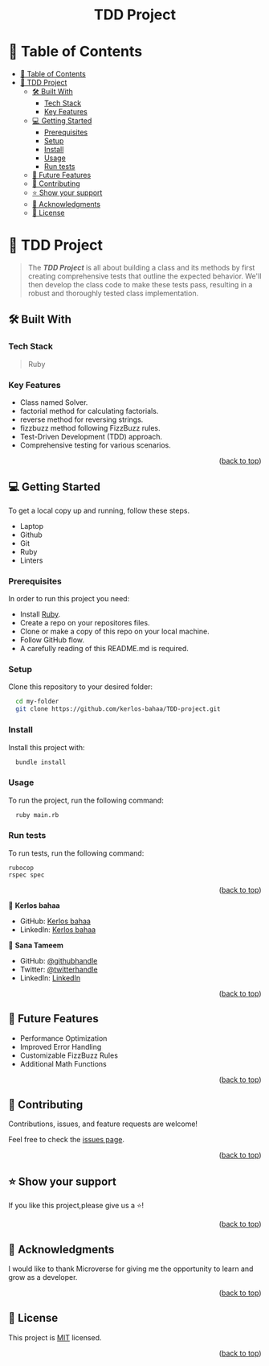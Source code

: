 <a name="readme-top"></a>

<div align="center">

  <h1><b>TDD Project</b></h1><a name="about-project"></a>

</div>

<!-- TABLE OF CONTENTS -->

# 📗 Table of Contents

- [📗 Table of Contents](#-table-of-contents)
- [📖 TDD Project ](#-tdd-project-)
  - [🛠 Built With ](#-built-with-)
    - [Tech Stack ](#tech-stack-)
    - [Key Features ](#key-features-)
  - [💻 Getting Started ](#-getting-started-)
    - [Prerequisites](#prerequisites)
    - [Setup](#setup)
    - [Install](#install)
    - [Usage](#usage)
    - [Run tests](#run-tests)
  - [🔭 Future Features ](#-future-features-)
  - [🤝 Contributing ](#-contributing-)
  - [⭐️ Show your support ](#️-show-your-support-)
  - [🙏 Acknowledgments ](#-acknowledgments-)
  - [📝 License ](#-license-)

<!-- PROJECT DESCRIPTION -->

# 📖 TDD Project <a name="about-project"></a>

> The **_TDD Project_** is all about building a class and its methods by first creating comprehensive tests that outline the expected behavior. We'll then develop the class code to make these tests pass, resulting in a robust and thoroughly tested class implementation.

## 🛠 Built With <a name="built-with"></a>

### Tech Stack <a name="tech-stack"></a>

> Ruby

<!-- Features -->

### Key Features <a name="key-features"></a>

- Class named Solver.
- factorial method for calculating factorials.
- reverse method for reversing strings.
- fizzbuzz method following FizzBuzz rules.
- Test-Driven Development (TDD) approach.
- Comprehensive testing for various scenarios.

<p align="right">(<a href="#readme-top">back to top</a>)</p>

<!-- - Not available

## 🚀 Live Demo <a name="live-demo"></a> -->

<!-- - [Live Demo Link](<replace-with-your-deployment-URL>)

<p align="right">(<a href="#readme-top">back to top</a>)</p> -->

<!-- GETTING STARTED -->

## 💻 Getting Started <a name="getting-started"></a>

To get a local copy up and running, follow these steps.

- Laptop
- Github
- Git
- Ruby
- Linters

### Prerequisites

In order to run this project you need:

- Install [Ruby](https://www.ruby-lang.org/en/documentation/installation/).
- Create a repo on your repositores files.
- Clone or make a copy of this repo on your local machine.
- Follow GitHub flow.
- A carefully reading of this README.md is required.

### Setup

Clone this repository to your desired folder:

```sh
  cd my-folder
  git clone https://github.com/kerlos-bahaa/TDD-project.git
```

### Install

Install this project with:

```sh
  bundle install
```

### Usage

To run the project, run the following command:

```sh
  ruby main.rb
```

### Run tests

To run tests, run the following command:

```
rubocop
rspec spec
```

<!-- ### Deployment

You can deploy this project using:

<!--
Example:

```sh

```
 -->

<p align="right">(<a href="#readme-top">back to top</a>)</p>

<!-- AUTHORS -->

👤 **Kerlos bahaa**

- GitHub: [Kerlos bahaa](https://github.com/kerlos-bahaa)
- LinkedIn: [Kerlos bahaa
  ](https://www.linkedin.com/in/kerlos-bahaa/)

👤 **Sana Tameem**

- GitHub: [@githubhandle](https://github.com/SanaTameem)
- Twitter: [@twitterhandle](https://twitter.com/sana_tameem)
- LinkedIn: [LinkedIn](https://www.linkedin.com/in/sana-tameem/)

<p align="right">(<a href="#readme-top">back to top</a>)</p>

<!-- FUTURE FEATURES -->

## 🔭 Future Features <a name="future-features"></a>

- Performance Optimization
- Improved Error Handling
- Customizable FizzBuzz Rules
- Additional Math Functions

<p align="right">(<a href="#readme-top">back to top</a>)</p>

<!-- CONTRIBUTING -->

## 🤝 Contributing <a name="contributing"></a>

Contributions, issues, and feature requests are welcome!

Feel free to check the [issues page](https://github.com/kerlos-bahaa/TDD-project/issues).

<p align="right">(<a href="#readme-top">back to top</a>)</p>

<!-- SUPPORT -->

## ⭐️ Show your support <a name="support"></a>

If you like this project,please give us a ⭐️!

<p align="right">(<a href="#readme-top">back to top</a>)</p>

<!-- ACKNOWLEDGEMENTS -->

## 🙏 Acknowledgments <a name="acknowledgements"></a>

I would like to thank Microverse for giving me the opportunity to learn and grow as a developer.

<p align="right">(<a href="#readme-top">back to top</a>)</p>

<!-- LICENSE -->

## 📝 License <a name="license"></a>

This project is [MIT](https://github.com/kerlos-bahaa/TDD-project/blob/TDD/MIT.md) licensed.

<p align="right">(<a href="#readme-top">back to top</a>)</p>